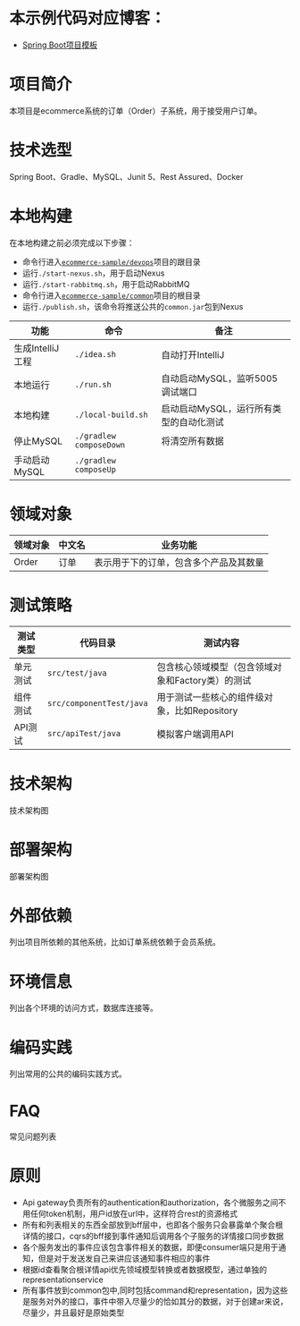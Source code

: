 # 本示例代码对应博客：
- [Spring Boot项目模板](https://www.jianshu.com/p/bd8136129dfb)

# 项目简介
本项目是ecommerce系统的订单（Order）子系统，用于接受用户订单。

# 技术选型
Spring Boot、Gradle、MySQL、Junit 5、Rest Assured、Docker

# 本地构建

在本地构建之前必须完成以下步骤：
- 命令行进入[`ecommerce-sample/devops`](https://github.com/e-commerce-sample/devops)项目的跟目录
- 运行`./start-nexus.sh`，用于启动Nexus
- 运行`./start-rabbitmq.sh`，用于启动RabbitMQ
- 命令行进入[`ecommerce-sample/common`](https://github.com/e-commerce-sample/common)项目的根目录
- 运行`./publish.sh`，该命令将推送公共的`common.jar`包到Nexus

|功能|命令|备注|
| --- | --- | --- |
|生成IntelliJ工程|`./idea.sh`|自动打开IntelliJ|
|本地运行|`./run.sh`|自动启动MySQL，监听5005调试端口|
|本地构建|`./local-build.sh`|启动启动MySQL，运行所有类型的自动化测试|
|停止MySQL|`./gradlew composeDown`|将清空所有数据|
|手动启动MySQL|`./gradlew composeUp`||

# 领域对象
|领域对象|中文名|业务功能|
| --- | --- | --- |
|Order|订单|表示用于下的订单，包含多个产品及其数量|

# 测试策略
|测试类型|代码目录|测试内容|
| --- | --- | --- |
|单元测试|`src/test/java`|包含核心领域模型（包含领域对象和Factory类）的测试|
|组件测试|`src/componentTest/java`|用于测试一些核心的组件级对象，比如Repository|
|API测试|`src/apiTest/java`|模拟客户端调用API|

# 技术架构
技术架构图

# 部署架构
部署架构图

# 外部依赖
列出项目所依赖的其他系统，比如订单系统依赖于会员系统。

# 环境信息
列出各个环境的访问方式，数据库连接等。

# 编码实践
列出常用的公共的编码实践方式。

# FAQ
常见问题列表

# 原则
- Api gateway负责所有的authentication和authorization，各个微服务之间不用任何token机制，用户id放在url中，这样符合rest的资源格式
- 所有和列表相关的东西全部放到bff层中，也即各个服务只会暴露单个聚合根详情的接口，cqrs的bff接到事件通知后调用各个子服务的详情接口同步数据
- 各个服务发出的事件应该包含事件相关的数据，即便consumer端只是用于通知，但是对于发送发自己来讲应该通知事件相应的事件
- 根据id查看聚合根详情api优先领域模型转换或者数据模型，通过单独的representationservice
- 所有事件放到common包中,同时包括command和representation，因为这些是服务对外的接口，事件中带入尽量少的恰如其分的数据，对于创建ar来说，尽量少，并且最好是原始类型